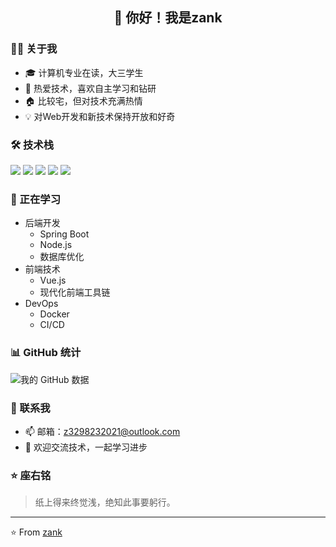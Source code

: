 <h2 align="center">👋 你好！我是zank</h2>

### 👨‍💻 关于我

- 🎓 计算机专业在读，大三学生
- 🌱 热爱技术，喜欢自主学习和钻研
- 🏠 比较宅，但对技术充满热情
- 💡 对Web开发和新技术保持开放和好奇

### 🛠 技术栈

<p align="left">
  <img src="https://img.shields.io/badge/Java-ED8B00?style=for-the-badge&logo=java&logoColor=white" />
  <img src="https://img.shields.io/badge/C-00599C?style=for-the-badge&logo=c&logoColor=white" />
  <img src="https://img.shields.io/badge/Node.js-43853D?style=for-the-badge&logo=node.js&logoColor=white" />
  <img src="https://img.shields.io/badge/Vue.js-35495E?style=for-the-badge&logo=vue.js&logoColor=4FC08D" />
  <img src="https://img.shields.io/badge/Docker-2496ED?style=for-the-badge&logo=docker&logoColor=white" />
</p>

### 💪 正在学习

- 后端开发
  - Spring Boot
  - Node.js
  - 数据库优化
- 前端技术
  - Vue.js
  - 现代化前端工具链
- DevOps
  - Docker
  - CI/CD
  
### 📊 GitHub 统计

<p align="left">
<img src="https://github-readme-stats.vercel.app/api?username=你的用户名&show_icons=true&theme=tokyonight" alt="我的 GitHub 数据" />
</p>

### 🤝 联系我

- 📫 邮箱：[z3298232021@outlook.com](z3298232021@outlook.com)
- 💬 欢迎交流技术，一起学习进步

### ⭐ 座右铭

> 纸上得来终觉浅，绝知此事要躬行。

---

⭐️ From [zank](https://github.com/zank)
